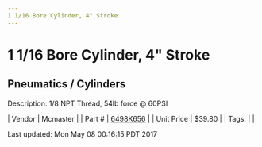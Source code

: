 ```yaml
---
1 1/16 Bore Cylinder, 4" Stroke
---
```

# 1 1/16 Bore Cylinder, 4" Stroke
## Pneumatics / Cylinders
Description: 	1/8 NPT Thread, 54lb force @ 60PSI 

| Vendor | Mcmaster | 
| Part # | [6498K656](https://www.mcmaster.com/#6498K656) | 
| Unit Price | $39.80 | 
| Tags: |  | 

Last updated: Mon May 08 00:16:15 PDT 2017